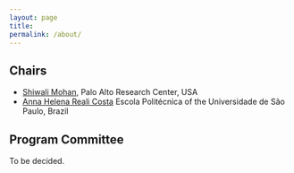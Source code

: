 ```yaml
---
layout: page
title: 
permalink: /about/
---
```


## Chairs
- [Shiwali Mohan](http://www.shiwali.me), Palo Alto Research Center, USA
- [Anna Helena Reali Costa](https://pcs.usp.br/anna/) Escola Politécnica of the Universidade de São Paulo, Brazil


## Program Committee
To be decided.
